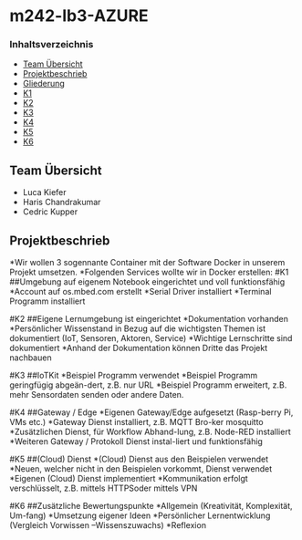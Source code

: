 # m242-lb3-AZURE

### Inhaltsverzeichnis
* [Team  Übersicht]()
* [Projektbeschrieb]()
* [Gliederung]()
* [K1](https://github.com/cdrc-kppr/M242-lb3-AZURE#k1)
* [K2](https://github.com/cdrc-kppr/M242-lb3-AZURE#k2)
* [K3](https://github.com/cdrc-kppr/M242-lb3-AZURE#k3)
* [K4](https://github.com/cdrc-kppr/M242-lb3-AZURE#k4)
* [K5](https://github.com/cdrc-kppr/M242-lb3-AZURE#k5)
* [K6](https://github.com/cdrc-kppr/M242-lb3-AZURE#k6)



## Team Übersicht
* Luca Kiefer
* Haris Chandrakumar
* Cedric Kupper

## Projektbeschrieb
*Wir wollen 3 sogennante Container mit der Software Docker in unserem Projekt umsetzen.
*Folgenden Services wollte wir in Docker erstellen:
#K1
##Umgebung auf eigenem Notebook eingerichtet und voll funktionsfähig
*Account auf os.mbed.com erstellt
*Serial Driver installiert
*Terminal Programm installiert

#K2
##Eigene Lernumgebung ist eingerichtet
*Dokumentation vorhanden
*Persönlicher Wissenstand in Bezug auf die wichtigsten Themen ist dokumentiert (IoT, Sensoren, Aktoren, Service)
*Wichtige Lernschritte sind dokumentiert
*Anhand der Dokumentation können Dritte das Projekt nachbauen

#K3
##IoTKit
*Beispiel Programm verwendet
*Beispiel Programm geringfügig abgeän-dert, z.B. nur URL 
*Beispiel Programm erweitert, z.B. mehr Sensordaten senden oder andere Daten.

#K4
##Gateway / Edge
*Eigenen Gateway/Edge aufgesetzt (Rasp-berry Pi, VMs etc.)
*Gateway Dienst installiert, z.B. MQTT Bro-ker mosquitto
*Zusätzlichen Dienst, für Workflow Abhand-lung, z.B. Node-RED installiert
*Weiteren Gateway / Protokoll Dienst instal-liert und funktionsfähig

#K5
##(Cloud) Dienst
*(Cloud) Dienst aus den Beispielen verwendet
*Neuen, welcher nicht in den Beispielen vorkommt, Dienst verwendet
*Eigenen (Cloud) Dienst implementiert
*Kommunikation erfolgt verschlüsselt, z.B. mittels HTTPSoder mittels VPN

#K6
##Zusätzliche Bewertungspunkte
*Allgemein (Kreativität, Komplexität, Um-fang)
*Umsetzung eigener Ideen
*Persönlicher Lernentwicklung (Vergleich Vorwissen –Wissenszuwachs)
*Reflexion
